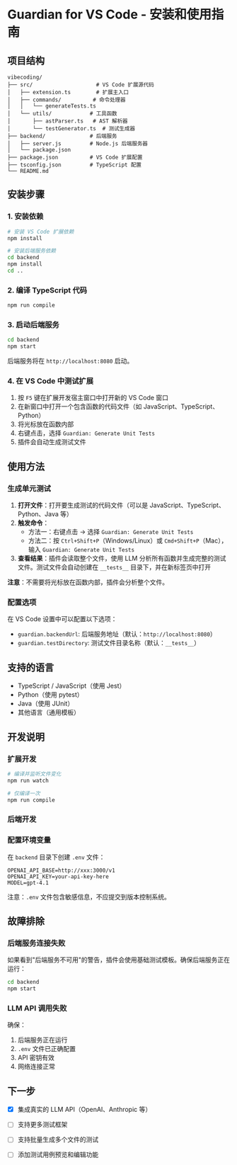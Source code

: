 # Guardian for VS Code - 安装和使用指南

## 项目结构

```
vibecoding/
├── src/                    # VS Code 扩展源代码
│   ├── extension.ts        # 扩展主入口
│   ├── commands/          # 命令处理器
│   │   └── generateTests.ts
│   └── utils/            # 工具函数
│       ├── astParser.ts   # AST 解析器
│       └── testGenerator.ts  # 测试生成器
├── backend/              # 后端服务
│   ├── server.js         # Node.js 后端服务器
│   └── package.json
├── package.json          # VS Code 扩展配置
├── tsconfig.json         # TypeScript 配置
└── README.md
```

## 安装步骤

### 1. 安装依赖

```bash
# 安装 VS Code 扩展依赖
npm install

# 安装后端服务依赖
cd backend
npm install
cd ..
```

### 2. 编译 TypeScript 代码

```bash
npm run compile
```

### 3. 启动后端服务

```bash
cd backend
npm start
```

后端服务将在 `http://localhost:8080` 启动。

### 4. 在 VS Code 中测试扩展

1. 按 `F5` 键在扩展开发宿主窗口中打开新的 VS Code 窗口
2. 在新窗口中打开一个包含函数的代码文件（如 JavaScript、TypeScript、Python）
3. 将光标放在函数内部
4. 右键点击，选择 `Guardian: Generate Unit Tests`
5. 插件会自动生成测试文件

## 使用方法

### 生成单元测试

1. **打开文件**：打开要生成测试的代码文件（可以是 JavaScript、TypeScript、Python、Java 等）
2. **触发命令**：
   - 方法一：右键点击 → 选择 `Guardian: Generate Unit Tests`
   - 方法二：按 `Ctrl+Shift+P`（Windows/Linux）或 `Cmd+Shift+P`（Mac），输入 `Guardian: Generate Unit Tests`
3. **查看结果**：插件会读取整个文件，使用 LLM 分析所有函数并生成完整的测试文件。测试文件会自动创建在 `__tests__` 目录下，并在新标签页中打开

**注意**：不需要将光标放在函数内部，插件会分析整个文件。

### 配置选项

在 VS Code 设置中可以配置以下选项：

- `guardian.backendUrl`: 后端服务地址（默认：`http://localhost:8080`）
- `guardian.testDirectory`: 测试文件目录名称（默认：`__tests__`）

## 支持的语言

- TypeScript / JavaScript（使用 Jest）
- Python（使用 pytest）
- Java（使用 JUnit）
- 其他语言（通用模板）

## 开发说明

### 扩展开发

```bash
# 编译并监听文件变化
npm run watch

# 仅编译一次
npm run compile
```

### 后端开发

### 配置环境变量

在 `backend` 目录下创建 `.env` 文件：

```env
OPENAI_API_BASE=http://xxx:3000/v1
OPENAI_API_KEY=your-api-key-here
MODEL=gpt-4.1
```

注意：`.env` 文件包含敏感信息，不应提交到版本控制系统。

## 故障排除

### 后端服务连接失败

如果看到"后端服务不可用"的警告，插件会使用基础测试模板。确保后端服务正在运行：

```bash
cd backend
npm start
```

### LLM API 调用失败

确保：
1. 后端服务正在运行
2. `.env` 文件已正确配置
3. API 密钥有效
4. 网络连接正常

## 下一步

- [x] 集成真实的 LLM API（OpenAI、Anthropic 等）
- [ ] 支持更多测试框架
- [ ] 支持批量生成多个文件的测试
- [ ] 添加测试用例预览和编辑功能

